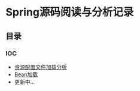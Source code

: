 # Spring源码阅读与分析记录
## 目录
### IOC
* [资源配置文件加载分析](/SpringDemo/IOC模块源码分析/Resource资源加载/Resource_Learning.md)
* [Bean加载](/SpringDemo/IOC模块源码分析/Bean加载流程/Bean加载.md)
* 更新中...